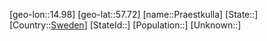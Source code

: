 ﻿---
location: [57.72,14.98]
type: City
tags:
- geo/City


SpocWebEntityId: 33541
isDeleted: false
confidential: public

---
[geo-lon::14.98]
[geo-lat::57.72]
[name::Praestkulla]
[State::]
[Country::[Sweden](geo/Continent/Europe/Sweden.md)]
[StateId::]
[Population::]
[Unknown::]

